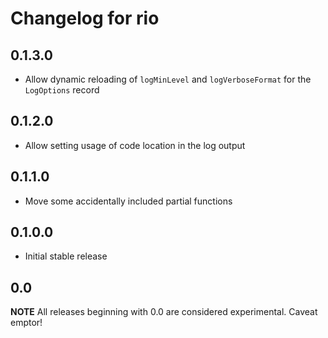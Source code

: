 # Changelog for rio

## 0.1.3.0

* Allow dynamic reloading of `logMinLevel` and `logVerboseFormat` for the `LogOptions` record

## 0.1.2.0

* Allow setting usage of code location in the log output

## 0.1.1.0

* Move some accidentally included partial functions

## 0.1.0.0

* Initial stable release

## 0.0

__NOTE__ All releases beginning with 0.0 are considered
experimental. Caveat emptor!
